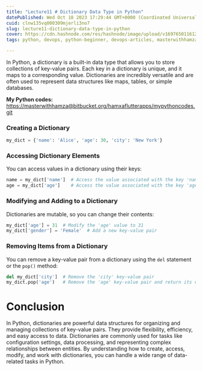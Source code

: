 ```yaml
---
title: "Lecture11 # Dictionary Data Type in Python"
datePublished: Wed Oct 18 2023 17:29:44 GMT+0000 (Coordinated Universal Time)
cuid: clnw135vq000309mjerli3no7
slug: lecture11-dictionary-data-type-in-python
cover: https://cdn.hashnode.com/res/hashnode/image/upload/v1697650116120/3437fa5a-b641-41e5-92e2-0032cd954079.png
tags: python, devops, python-beginner, devops-articles, masterwithhamza

---
```


In Python, a dictionary is a built-in data type that allows you to store collections of key-value pairs. Each key in a dictionary is unique, and it maps to a corresponding value. Dictionaries are incredibly versatile and are often used to represent data structures like maps, tables, or simple databases.

**My Python codes:** [https://masterwithhamza@bitbucket.org/hamxaflutterapps/mypythoncodes.git](https://masterwithhamza@bitbucket.org/hamxaflutterapps/mypythoncodes.git)

### **Creating a Dictionary**

```python
my_dict = {'name': 'Alice', 'age': 30, 'city': 'New York'}
```

### **Accessing Dictionary Elements**

You can access values in a dictionary using their keys:

```python
name = my_dict['name']  # Access the value associated with the key 'name' ('Alice')
age = my_dict['age']    # Access the value associated with the key 'age' (30)
```

### **Modifying and Adding to a Dictionary**

Dictionaries are mutable, so you can change their contents:

```python
my_dict['age'] = 31  # Modify the 'age' value to 31
my_dict['gender'] = 'Female'  # Add a new key-value pair
```

### **Removing Items from a Dictionary**

You can remove a key-value pair from a dictionary using the `del` statement or the `pop()` method:

```python
del my_dict['city']  # Remove the 'city' key-value pair
my_dict.pop('age')   # Remove the 'age' key-value pair and return its value
```

# **Conclusion**

In Python, dictionaries are powerful data structures for organizing and managing collections of key-value pairs. They provide flexibility, efficiency, and easy access to data. Dictionaries are commonly used for tasks like configuration settings, data processing, and representing complex relationships between entities. By understanding how to create, access, modify, and work with dictionaries, you can handle a wide range of data-related tasks in Python.
